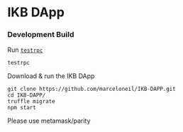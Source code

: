 # IKB DApp

### Development Build
Run [`testrpc`](https://github.com/ethereumjs/testrpc)
```
testrpc
```
Download & run the IKB DApp
```
git clone https://github.com/marceloneil/IKB-DAPP.git
cd IKB-DAPP/
truffle migrate
npm start
```

Please use metamask/parity